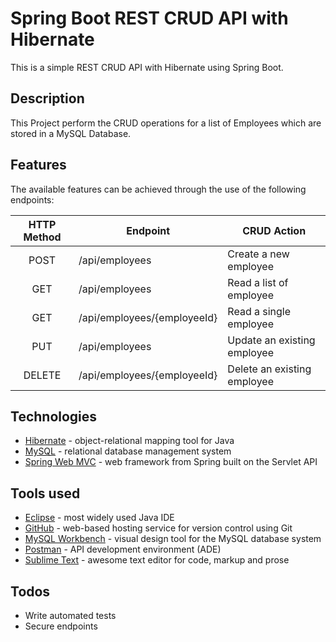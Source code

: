 
# Spring Boot REST CRUD API with Hibernate
This is a simple REST CRUD API with Hibernate using Spring Boot.

## Description
This Project perform the CRUD operations for a list of Employees which are stored in a MySQL Database.

## Features
 The available features can be achieved through the use of the following endpoints:

| HTTP Method | Endpoint | CRUD Action
| :---: | --- | --- |
| POST | /api/employees | Create a new employee |
| GET | /api/employees | Read a list of employee |
| GET | /api/employees/{employeeId} | Read a single employee |
| PUT | /api/employees | Update an existing employee |
| DELETE | /api/employees/{employeeId} | Delete an existing employee |

## Technologies
* [Hibernate] - object-relational mapping tool for Java
* [MySQL] - relational database management system
* [Spring Web MVC] - web framework from Spring built on the Servlet API

## Tools used
* [Eclipse] - most widely used Java IDE
* [GitHub] - web-based hosting service for version control using Git
* [MySQL Workbench] - visual design tool for the MySQL database system
* [Postman] - API development environment (ADE)
* [Sublime Text] - awesome text editor for code, markup and prose

## Todos
* Write automated tests
* Secure endpoints

[//]: # (These are reference links used in the body of this note. Thanks SO - http://stackoverflow.com/questions/4823468/store-comments-in-markdown-syntax)

[Eclipse]: <https://www.eclipse.org/>
[GitHub]: <https://github.com/>
[Hibernate]: <https://hibernate.org/>
[MySQL]: <https://www.mysql.com/>
[MySQL Workbench]: <https://www.mysql.com/products/workbench/>
[Postman]: <https://www.getpostman.com/>
[Spring Web MVC]: <https://docs.spring.io/spring/docs/current/spring-framework-reference/web.html>
[Sublime Text]: <https://www.sublimetext.com/>